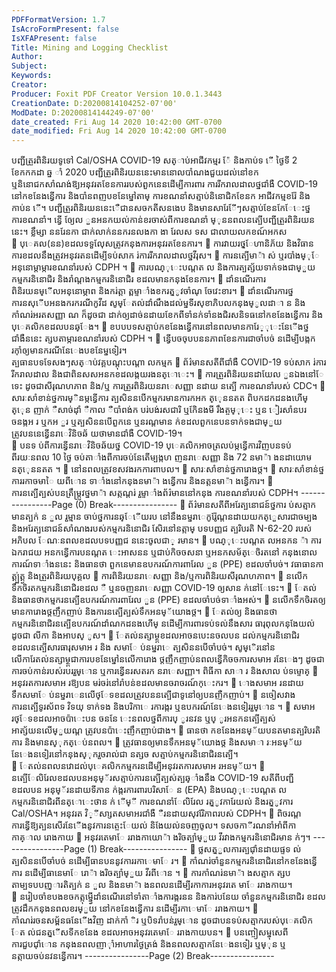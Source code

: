 ```yaml
---
PDFFormatVersion: 1.7
IsAcroFormPresent: false
IsXFAPresent: false
Title: Mining and Logging Checklist
Author: 
Subject: 
Keywords: 
Creator: 
Producer: Foxit PDF Creator Version 10.0.1.3443
CreationDate: D:20200814104252-07'00'
ModDate: D:20200814144249-07'00'
date_created: Fri Aug 14 2020 10:42:00 GMT-0700
date_modified: Fri Aug 14 2020 10:42:00 GMT-0700
---
```

បញ្ជីត្រួរពិនិរយទូទៅ Cal/OSHA COVID-19 
សត្ាប់អាជីវកម្មរ ៉ែ និងកាប់ទ ើ 
ថ្ងៃទី 2 ខែកកកដា ឆ្ន ាំ 2020 
បញ្ជីត្រួរពិនិរយននេះមាននោលបាំណងជួយដល់នៅខក ឬនិនោជកសាំណង់ឱ្យអនុវរតខែនការរបស់ពួកនេនដើម្បីការពារ
ការរីករាលដាលថ្នជាំងឺ COVID-19 នៅកខនែងន្វើការ និងបាំនពញបខនែម្នៅតាម្ ការខណនាំសត្មាប់និនោជិកខែនក
អាជីវកម្មខរ៉ែ និងកាប់ន ើ។ បញ្ជីត្រួរពិនិរយននេះេឺជានសចកតីសនងេប និងមានសារែែីៗសត្មាប់ខែនកែែេះថ្នការខណនាំ។ ន្វើ
ឲ្យែល ួនអនកយល់កាន់ខរចាស់ពីការខណនាំ ម្ុននពលនត្បើបញ្ជីត្រួរពិនិរយននេះ។ 
ខ្លឹម្សា ននរែនកា ជាក់លាក់ននករនលងកា ងា រែលស ទស 
ជាលាយលកខណ៍អកស  
 បុេគល(នន)ខដលទទួលែុសត្រូវកនុងការអនុវរតខែនការ។ 
 ការវាយរថ្ម្ែហានិភ័យ និងវិធានការខដលនឹងត្រូវអនុវរតនដើម្បីទប់សាក រ់ការរីករាលដាលថ្នវីរុស។ 
 ការនត្បើមា៉ា ស់ ឬរបាំងម្ុែ អនុនោម្តាម្ការខណនាំរបស់ CDPH ។ 
 ការបណ្ុេះបណ្តត ល និងការត្បត្ស័យទាក់ទងជាម្ួយកម្មករនិនោជិរ និងរាំណ្តងកម្មករនិនោជិរ
ខដលមានកនុងខែនការ។ 
 ដាំនណើរការពិនិរយនម្ើលអនុនោម្ភាព និងករ់ត្តា ត្ពម្ទាាំងខករត្ម្ូវចាំណុ ចែវេះខារ។ 
 ដាំនណើរការថ្នការនសុើបអនងករករណីកូវីដ សូម្ែតល់ដាំណឹងដល់ម្នទីរសុខាភិបលកនុងម្ូលដាា ន និង
កាំណរ់អរតសញ្ញា ណ ក៏ដូចជា ដាក់ឲ្យដាច់នដាយខែកពីទាំនក់ទាំនងជិរសនិទធនៅកខនែងន្វើការ និង
បុេគលិកខដលបនឆ្ែង។ 
 ខបបបទសត្មាប់កខនែងន្វើការនៅនពលមានការែ្ុេះនែើងថ្នជាំងឺននេះ ត្សបតាម្ការខណនាំរបស់ 
CDPH ។ 
 ន្វើបចចុបបននភាពខែនការជាចាំបច់ នដើម្បីបង្កក រកុាំឲ្យមានករណីនែេងបខនែម្នទៀរ។  
ត្បធានបទទែសងៗសត្ាប់វគ្គបណ្តុះបណ្តា លកម្មក 
 ព័រ៌មានសតីពីជាំងឺ COVID-19 ទប់សាក រ់ការរីករាលដាល និងជាពិនសសអនកខដលង្កយរងនត្ោេះ។ 
 ការត្រួរពិនិរយនដាយែល ួនឯងនៅែទេះ ដូចជាសីរុណហភាព និង/ឬ ការត្រួរពិនិរយនរាេសញ្ញា នដាយ
នត្បើ ការខណនាំរបស់ CDC។ 
 សារៈសាំខាន់ថ្នការម្ិនម្កន្វើការ ត្បសិននបើកម្មករមានការកអក ត្េុននតត ពិបកដកដនងហើម្ ត្េុន
ញាក់  ឺសាច់ដុាំ  ឺកាល  ឺបាំពង់ក បរ់បង់រសជារិ ឬកែិនងមី រឹងត្ចម្ុេះ ឬន ៀរសាំនបរ ចនង្កអ រ 
ឬកអ ួរ ឬត្បសិននបើពួកនេ ឬនរណ្តមាន ក់ខដលពួកនេបនទាក់ទងជាម្ួយ ត្រូវបននេន្វើនរាេវិនិចឆ័
យថាមានជាំងឺ COVID-19។  
 បនទ ប់ពីការន្វើនរាេវិនិចឆ័យថ្ន COVID-19 បុេគលិកអាចត្រលប់ម្កន្វើការវិញបនទប់ពីរយៈនពល 
10 ថ្ងៃ ចប់តាាំងពីការចប់នែតើម្បង្កហ ញនរាេសញ្ញា និង 72 នមា៉ា ងនដាយោម នត្េុននតត ។ 
 នៅនពលត្រូវខសវងរកការពាបល។ 
 សារៈសាំខាន់ថ្នការោងថ្ដ។ 
 សារៈសាំខាន់ថ្នការរកាចមាៃ យពីោន ទាាំងនៅកនុងនមា៉ា ងន្វើការ និងនត្តនមា៉ា ងន្វើការ។ 
 ការនត្បើត្បស់បនត្រឹម្ត្រូវថ្នមា៉ា សត្កណ្តរ់ រួម្ទាាំងព័រ៌មាននៅកនុង ការខណនាំរបស់ CDPH។ 
----------------Page (0) Break----------------
 ព័រ៌មានសតីពីអរែត្បនោជន៍ថ្នការ ប់សត្មាកមានត្បក់ ន ួល រួម្មាន ចាប់ថ្នការនឆ្ែើយរប
នៅនឹងនម្នរាេកូរ៉ែូណ្តនដាយយកត្េួសារជាចម្បង និងអរែត្បនោជន៍សាំណងរបស់កម្មករនិនោជិរ
សែិរនៅនត្កាម្ បទបញ្ញជ ត្បរិបរតិ N-62-20 របស់អភិបល ែណៈនពលខដលបទបញ្ញជ ននេះចូលជា្
រមាន។ 
 បណ្ុេះបណ្តត លអនកន ៉ា ការឯករាជយ អនកន្វើការបនណ្តត េះអាសនន ឬជាប់កិចចសនា ឬអនកសម័ត្េចិរតនៅ
កនុងនោលការណ៍ទាាំងននេះ និងធានថា ពួកនេមានឧបករណ៍ការពារែល ួន (PPE) ខដលចាំបច់។ 
 វធាធានកា ត្គ្ប់ត្គ្ង និងត្រួរពិនិរយបុគ្គល 
 ការពិនិរយនរាេសញ្ញា និង/ឬការពិនិរយសីរុណហភាព។ 
 នលើកទឹកចិរតកម្មករនិនោជិរខដល ឺ ឬនចញនរាេសញ្ញា COVID-19 ឲ្យសាន ក់នៅែទេះ។ 
 ែតល់ និងធានថាកម្មករនត្បើឧបករណ៍ការពារែល ួន (PPE) ខដលចាំបច់ទាាំងអស់។ 
 នលើកទឹកចិរតឲ្យមានការោងថ្ដញឹកញាប់ និងការនត្បើត្បស់ទឹកអនម្័យោងថ្ដ។ 
 ែតល់ឲ្យ និងធានថា កម្មករនិនោជិរនត្បើឧបករណ៍ដាំណកដនងហើម្ នដើម្បីការពារទប់ទល់នឹងសារ
ធារុពុលកនុងែយល់ ដូចជា លីកា និងអាបស្ ូស។ 
 ែតល់នត្សាម្ថ្ដខដលអាចនបេះនចលបន ដល់កម្មករនិនោជិរ ខដលនត្បើសារធារុសមាអ រ និង
សមាែ ប់នម្នរាេ ត្បសិននបើចាំបច់។ សូម្េិរនៅនលើការែតល់នត្សាម្ថ្ដជាការបខនែម្នៅនលើការោង
ថ្ដញឹកញាប់នពលន្វើកិចចការសមាអ រនែេងៗ ដូចជាការចប់កាន់របស់របររួម្ោន ឬការន្វើនរសតរក
នរាេសញ្ញា។ 
ពិធីកា សាា រ និងសាល ប់ទម្ទោគ្ 
 អនុវរតការសមាអ រឱ្យបន មរ់ចរ់នៅរាំបន់ខដលមានចរាចរណ៍កុេះករ។ 
 ោងសមាអ រនដាយទឹកសមាែ ប់នម្នរាេនលើថ្ែទខដលត្រូវបននត្បើជាទូនៅឲ្យបនញឺកញាប់។ 
 នចៀសវាងការនត្បើទូរស័ពទ  វិទយុ ទាក់ទង និងបរិកាេ រការង្ករ ឬឧបករណ៍នែេងនទៀររួម្ោន ។ 
 សមាអ រថ្ែទខដលអាចប៉ាេះបន ចននែ េះនពលថ្នពីការប្ ូរនវន ឬប្ ូរអនកនត្បើត្បស់ អាត្ស័យនលើម្ួយណ្ត
ត្រូវបនប៉ាេះញឹកញាប់ជាង។ 
 ធានថា កខនែងអនម្័យបនតមានត្បរិបរតិការ និងមានស្ុកត្េប់នពល។ 
 ត្រូវធានឲ្យមានទឹកអនម្័យោងថ្ដ និងសមាា រៈអនម្័យ នែេងនទៀរនៅកនុងស្ុករួចរាល់ជា
នត្សច សត្មាប់កម្មករនិនោជិរនត្បើ។  
 ែតល់នពលនវោដល់បុេគលិកកម្មករនដើម្បីអនុវរតការសមាអ រអនម្័យ។ 
 នត្បើែលិរែលខដលបនអនុម្័រសត្មាប់ការនត្បើត្បស់ត្បឆ្ាំងនឹង COVID-19 សតីពីបញ្ជី ខដលបន
អនុម្័រនដាយទីភាន ក់ង្ករការពារបរិសាែ ន (EPA) និងបណ្ុេះបណ្តត លកម្មករនិនោជិរពីនត្ោេះថាន ក់
េីម្ី ការខណនាំែលិរែល រត្ម្ូវការែយល់ និងរត្ម្ូវការ Cal/OSHA។ អនុវរត  វិ្ីសា្សតសមាអរជាំងឺ
 ឺរនដាយសុវរែិភាពរបស់ CDPH។ 
 ពិចរណ្តការន្វើឱ្យត្បនសើរនែើងនូវការនត្ចេះែយល់ និងែយល់នចញចូល។ 
ទសចកាីរណនាំអាំពីកា  កាគ្ាល រោងកាយ 
 អនុវរតេមាែ ររាងកាយោ៉ា ងរិចត្បាំម្ួយ វីរវាងកម្មករនិនោជិរមាន ក់ៗ។ 
----------------Page (1) Break----------------
 ថ្លសត្ម្ួលការត្បជុាំនដាយផ្ទទ ល់ ត្បសិននបើចាំបច់ នដើម្បីធានបននូវការរកាេមាែ រ។ 
 កាំណរ់ចាំនួនកម្មករនិនោជិរនៅកខនែងន្វើការ នដើម្បីធានេមាែ រោ៉ា ងរិចត្បាំម្ួយ វីរពីោន ។ 
 ការកាំណរ់នមា៉ា ងសត្មាក ត្សបតាម្បទបបញ្ារតិត្បក់ ន ួល និងនមា៉ា ងនពលនដើម្បីរកាការអនុវរតេ
មាែ ររាងកាយ។  
 នរៀបចាំខបងខចកត្កុម្ន្វើដាំនណើរនៅទាំតាាំងការង្ករនន និងការ់បនែយ ចាំនួនកម្មករនិនោជិរ 
ខដលត្រូវដឹកកនុងនពលខរម្ួយ នៅកខនែងន្វើការ នដើម្បីរកាេមាែ ររាងកាយ។ 
 កាំណរ់រចនសម្ព័នធនែើងវិញ ដាក់កាំ ិរ ឬបិទរាំបន់រួម្ោន ដូចជាបនទប់សត្មាករបស់បុេគលិក ែត
ល់ជនត្ម្ើសទីកខនែង ខដលអាចអនុវរតេមាែ ររាងកាយបន។ 
 បនញ្ចៀសម្នុសេពីការជួបជុាំោន កនុងនពលញាុាំអាហារថ្ងៃត្រង់ និងនពលសត្មាកនែេងនទៀរ ឬម្ុន ឬ
នត្កាយចប់នវនន្វើការ។ 
----------------Page (2) Break----------------
